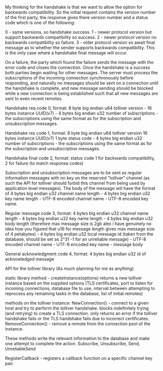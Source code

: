 My thinking for the handshake is that we want to allow the option for backwards compatibility. So the initial request contains the version number of the first party, the response gives there version number and a status code which is one of the following:

0 - same versions, so handshake success.
1 - newer protocol version but support backwards compatibility so success.
2 - newer protocol version no backwards compatibility so failure.
3 - older protocol version so await final message as to whether the sender supports backwards compatibility. This is the only case where a handshake final message will occur.

On a failure, the party which found the failure sends the message with the error code and closes the connection. Once the handshake is a success both parties begin waiting for other messages. The server must process the subscriptions of the incoming connection synchronously before responding, and naturally no messages should be sent on a connection until the handshake is complete, and new message sending should be blocked while a new connection is being established such that all new messages are sent to even recent remotes.

Handshake req
code 0, format: 8 byte big endian u64 tolliver version - 16 bytes instance UUID(v7) - 4 bytes big endian u32 number of subscriptions - the subscriptions using the same format as for the subscription and unsubscription messages.

Handshake res
code 1, format: 8 byte big endian u64 tolliver version 16 bytes instance UUID(v7) 1 byte status code - 4 bytes big endian u32 number of subscriptions - the subscriptions using the same format as for the subscription and unsubscription messages.


Handshake final
code 2, format: status code 1 for backwards compatibility, 2 for failure (to match response codes)

Subscription and unsubscription messages are to be sent as regular information messages with no key on the reserved "tolliver" channel (as such the API for tolliver should forbid this channel from being used by application level messages). The body of the message will have the format of 4 bytes big endian u32 channel name length - 4 bytes big endian u32 key name length - UTF-8 encoded channel name - UTF-8 encoded key name.

Regular message
code 3, format: 4 bytes big endian u32 channel name length - 4 bytes big endian u32 key name length - 4 bytes big endian u32 body length (therefore max message size is 2gb alex i have genuinely no idea how you figured that u16 for message length gives max message size of 4 petabytes) - 4 bytes big endian u32 local message id (taken from the database, should be set as 2^31 -1 for an unreliable message) - UTF-8 encoded channel name - UTF-8 encoded key name - message body

General acknowledgment
code 4, format: 4 bytes big endian u32 id of acknowledged message

API for the tolliver library
(As much planning for me as anything)

static library method - createInstance(options) returns a new tolliver instance based on the supplied options (TLS certificates, port to listen for incoming connections, database file to use, interval between attempting to reprocess any remaining tasks in the database, list of initial remotes)

methods on the tolliver instance:
NewConnection() - connect to a given host and try to perform the tolliver handshake. blocks indefinitely trying (and retrying) to create a TLS connection. only returns an error if the tolliver handshake fails or the TLS handshake fails due to incorrect certificates. 
RemoveConnection() - remove a remote from the connection pool of the instance.

These methods write the relevant information to the database and make one attempt to complete the action.
Subscribe, Unsubscribe, Send, UnreliableSend

RegisterCallback - registers a callback function on a specific channel key pair.

